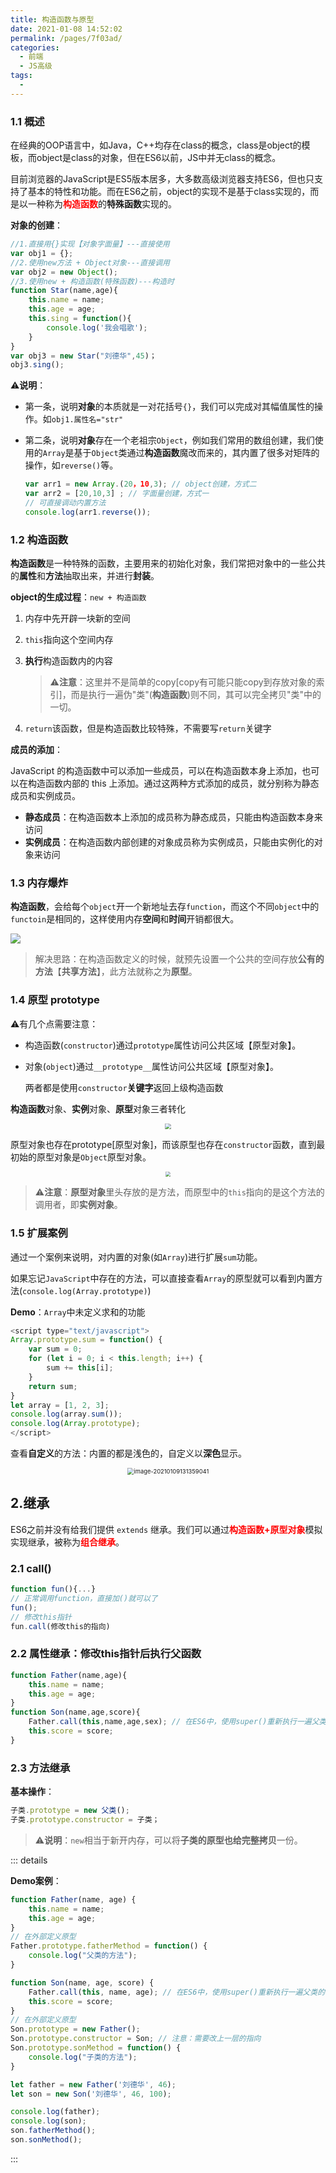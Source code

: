 ```yaml
---
title: 构造函数与原型
date: 2021-01-08 14:52:02
permalink: /pages/7f03ad/
categories:
  - 前端
  - JS高级
tags:
  - 
---
```


### 1.1 概述

在经典的OOP语言中，如Java，C++均存在class的概念，class是object的模板，而object是class的对象，但在ES6以前，JS中并无class的概念。

目前浏览器的JavaScript是ES5版本居多，大多数高级浏览器支持ES6，但也只支持了基本的特性和功能。而在ES6之前，object的实现不是基于class实现的，而是以一种称为<font color='red'>**构造函数**</font>的**特殊函数**实现的。



**对象的创建**：

```javascript
//1.直接用{}实现【对象字面量】---直接使用
var obj1 = {};
//2.使用new方法 + Object对象---直接调用
var obj2 = new Object(); 
//3.使用new + 构造函数(特殊函数)---构造时
function Star(name,age){
    this.name = name;
    this.age = age;
    this.sing = function(){
        console.log('我会唱歌');
    }
}
var obj3 = new Star("刘德华",45)；
obj3.sing();
```

:warning:**说明**：

- 第一条，说明**对象**的本质就是一对花括号`{}`，我们可以完成对其幅值属性的操作。如`obj1.属性名="str"`

- 第二条，说明**对象**存在一个老祖宗`Object`，例如我们常用的数组创建，我们使用的`Array`是基于`Object`类通过**构造函数**魔改而来的，其内置了很多对矩阵的操作，如`reverse()`等。

  ```javascript
  var arr1 = new Array.(20，10,3); // object创建，方式二
  var arr2 = [20,10,3] ; // 字面量创建，方式一
  // 可直接调动内置方法
  console.log(arr1.reverse());
  ```



### 1.2 构造函数

**构造函数**是一种特殊的函数，主要用来的初始化对象，我们常把对象中的一些公共的**属性**和**方法**抽取出来，并进行**封装**。

**object的生成过程**：`new + 构造函数`

1. 内存中先开辟一块新的空间

2. `this`指向这个空间内存

3. **执行**构造函数内的内容

   > :warning:**注意**：这里并不是简单的copy[copy有可能只能copy到存放对象的索引]，而是执行一遍伪"类"(**构造函数**)则不同，其可以完全拷贝"类"中的一切。

4. `return`该函数，但是构造函数比较特殊，不需要写`return`关键字

**成员的添加**：

JavaScript 的构造函数中可以添加一些成员，可以在构造函数本身上添加，也可以在构造函数内部的 this 上添加。通过这两种方式添加的成员，就分别称为静态成员和实例成员。 

- **静态成员**：在构造函数本上添加的成员称为静态成员，只能由构造函数本身来访问  
- **实例成员**：在构造函数内部创建的对象成员称为实例成员，只能由实例化的对象来访问  

### 1.3 内存爆炸

**构造函数**，会给每个`object`开一个新地址去存`function`，而这个不同`object`中的`functoin`是相同的，这样使用内存**空间**和**时间**开销都很大。

![](https://wjs-tik.oss-cn-shanghai.aliyuncs.com/img/image-20210108154502775.png)

> 解决思路：在构造函数定义的时候，就预先设置一个公共的空间存放**公有的方法**【**共享方法**】，此方法就称之为**原型**。

### 1.4 原型 prototype

:warning:有几个点需要注意：

- 构造函数(`constructor`)通过`prototype`属性访问公共区域【原型对象】。

- 对象(`object`)通过`__prototype__`属性访问公共区域【原型对象】。

  两者都是使用`constructor`**关键字**返回上级构造函数



**构造函数**对象、**实例**对象、**原型**对象三者转化

<center><img src="https://wjs-tik.oss-cn-shanghai.aliyuncs.com/img/image-20210108160433416.png" style="zoom:60%;" /></center>

原型对象也存在prototype[原型对象]，而该原型也存在`constructor`函数，直到最初始的原型对象是`Object`原型对象。

<center><img src="https://wjs-tik.oss-cn-shanghai.aliyuncs.com/img/image-20210109125507372.png" style="zoom:50%;" /></center>

> :warning:**注意**：**原型对象**里头存放的是方法，而原型中的`this`指向的是这个方法的调用者，即**实例对象**。

### 1.5 扩展案例

通过一个案例来说明，对内置的对象(如`Array`)进行扩展`sum`功能。

如果忘记`JavaScript`中存在的方法，可以直接查看`Array`的原型就可以看到内置方法(`console.log(Array.prototype)`)

**Demo**：`Array`中未定义求和的功能

```javascript
<script type="text/javascript">
Array.prototype.sum = function() {
    var sum = 0;
    for (let i = 0; i < this.length; i++) {
        sum += this[i];
    }
    return sum;
}
let array = [1, 2, 3];
console.log(array.sum());
console.log(Array.prototype);
</script>
```

查看**自定义**的方法：内置的都是浅色的，自定义以**深色**显示。

<center><img src="https://wjs-tik.oss-cn-shanghai.aliyuncs.com/img/image-20210109131359041.png" alt="image-20210109131359041" style="zoom: 67%;" /></center>



## 2.继承

ES6之前并没有给我们提供 `extends` 继承。我们可以通过<font color="red">**构造函数+原型对象**</font>模拟实现继承，被称为<font color="red">**组合继承**</font>。

### 2.1 call()

```javascript
function fun(){...}
// 正常调用function，直接加()就可以了
fun(); 
// 修改this指针
fun.call(修改this的指向)
```



### 2.2 属性继承：修改this指针后执行父函数

```javascript
function Father(name,age){
    this.name = name;
    this.age = age;
}
function Son(name,age,score){
    Father.call(this,name,age,sex); // 在ES6中，使用super()重新执行一遍父类的constructor对象
    this.score = score;
}
```



### 2.3 方法继承

**基本操作**：

```javascript
子类.prototype = new 父类();
子类.prototype.constructor = 子类；
```

> :warning:**说明**：`new`相当于新开内存，可以将**子类的原型也给完整拷贝**一份。



::: details

**Demo案例**：

```javascript
function Father(name, age) {
    this.name = name;
    this.age = age;
}
// 在外部定义原型
Father.prototype.fatherMethod = function() {
    console.log("父类的方法");
}

function Son(name, age, score) {
    Father.call(this, name, age); // 在ES6中，使用super()重新执行一遍父类的constructor对象
    this.score = score;
}
// 在外部定义原型
Son.prototype = new Father();
Son.prototype.constructor = Son; // 注意：需要改上一层的指向
Son.prototype.sonMethod = function() {
    console.log("子类的方法");
}

let father = new Father('刘德华', 46);
let son = new Son('刘德华', 46, 100);

console.log(father);
console.log(son);
son.fatherMethod();
son.sonMethod();
```

::: 







